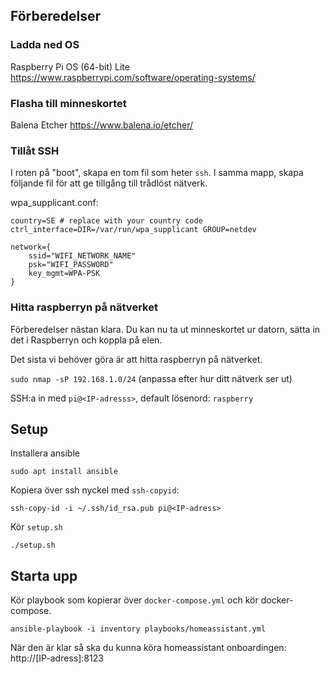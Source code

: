 
## Förberedelser
### Ladda ned OS
Raspberry Pi OS (64-bit) Lite
https://www.raspberrypi.com/software/operating-systems/

### Flasha till minneskortet
Balena Etcher
https://www.balena.io/etcher/

### Tillåt SSH
I roten på "boot", skapa en tom fil som heter `ssh`.
I samma mapp, skapa följande fil för att ge tillgång till trådlöst nätverk.

wpa_supplicant.conf:
```
country=SE # replace with your country code
ctrl_interface=DIR=/var/run/wpa_supplicant GROUP=netdev

network={
	ssid="WIFI_NETWORK_NAME"
	psk="WIFI_PASSWORD"
	key_mgmt=WPA-PSK
}
```

### Hitta raspberryn på nätverket
Förberedelser nästan klara. Du kan nu ta ut minneskortet ur datorn, sätta in det i Raspberryn och koppla på elen.

Det sista vi behöver göra är att hitta raspberryn på nätverket.

`sudo nmap -sP 192.168.1.0/24`
(anpassa efter hur ditt nätverk ser ut)

SSH:a in med `pi@<IP-adresss>`, default lösenord: `raspberry`

## Setup
Installera ansible

```
sudo apt install ansible
```

Kopiera över ssh nyckel med `ssh-copyid`:
```
ssh-copy-id -i ~/.ssh/id_rsa.pub pi@<IP-adress>
```

Kör `setup.sh`
```
./setup.sh
```

## Starta upp

Kör playbook som kopierar över `docker-compose.yml` och kör docker-compose.

```
ansible-playbook -i inventory playbooks/homeassistant.yml
```

När den är klar så ska du kunna köra homeassistant onboardingen: http://[IP-adress]:8123